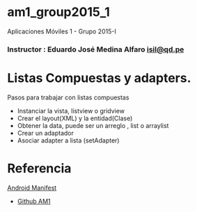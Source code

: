 # am1_group2015_1
Aplicaciones Móviles 1 - Grupo 2015-I
### Instructor : Eduardo José Medina Alfaro isil@qd.pe

# Listas Compuestas y adapters.
Pasos para trabajar con listas compuestas
 * Instanciar la vista, listview o gridview
 * Crear el layout(XML) y la entidad(Clase)
 * Obtener la data, puede ser un arreglo , list o arraylist
 * Crear un adaptador
 * Asociar adapter a lista (setAdapter)

# Referencia
[Android Manifest](http://developer.android.com/guide/topics/manifest/manifest-intro.html)

* [Github AM1](https://github.com/ISILAndroid/am1_group2015_1)
